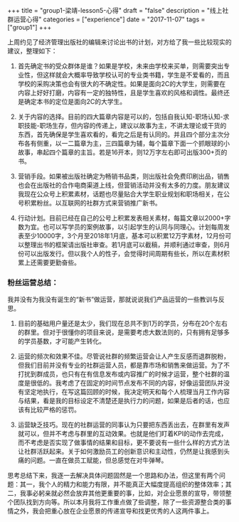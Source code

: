 +++
title = "group1-梁靖-lesson5-心得"
draft = "false"
description = "线上社群运营心得"
categories = ["experience"]
date = "2017-11-07"
tags =["group1"]
+++

上周约见了经济管理出版社的编辑来讨论出书的计划，对方给了我一些比较现实的建议，整理如下：<br>

1. 首先确定书的受众群体是谁？如果是学校，未来由学校来买单，则需要突出专业性，但这样就会大概率导致学校认可的专业类书籍，学生是不爱看的，而且学校的采购决策也会有很大的不确定性。如果是面向2C的大学生，则需要在内容上好好打磨，内容有一定的独特性，且是学生喜欢的风格和调性。最终还是确定本书的定位是面向2C的大学生。<br>

2. 关于内容的选择。目前的四大篇章内容是可以的，包括自我认知-职场认知-求职技能-职场生存，但内容的传递上，建议以故事为主，不讲太理论或干货的东西，首先确保是学生喜欢看的，看完之后是有认同的。并且四个部分主次分布各有侧重，以一二篇章为主，三四篇章为辅，每个篇章下面一个抓眼球的小故事，串起四个篇章的主旨。若是16开本，则12万字左右即可出版300+页的书。<br>

3. 营销手段。如果被出版社确定为畅销书品类，则出版社会免费印刷出品，销售也会在出版社的合作电商渠道上线，但营销活动并没有太多的力度。朋友建议我现在公众号上积累素材，话题也尽量贴合大学生职业规划和职场相关，在公号积累粉丝。以互联网的社群方式来营销推广新书。<br>

4. 行动计划。目前已经在自己的公号上积累发表相关素材，每篇文章以2000+字数为宜。也可以写学员的案例故事，以引起学生的认同与同理心。计划每周发表至少10000字，3个月至2018年1月底，基本可以积累12万字素材，12月份可以整理出书的框架请出版社审查。若1月底可以截稿，并顺利通过审查，则6月份可以出版发行。但以我个人的性子，会觉得时间周期有些长，所以在素材积累上还需要更勤奋些。<br>

### 粉丝运营总结：
我并没有为我没有诞生的“新书”做运营，那就说说我们产品运营的一些教训与反思。<br>
1. 目前的基础用户量还是太少，我们现在总共不到1万的学员，分布在20个左右的群里。但对于很懂你的项目来说，是需要考虑大数法则的，只有拥有足够多的学员基数，才可能产生转化。<br>

2. 运营的频次和效果不佳。尽管说社群的频繁运营会让人产生反感而退群脱粉，但我们目前并没有专业的社群运营人员，都是靠市场和销售来做运营。为了不打扰到群成员，也只有在有信息发布或内容推广的时候才运营，整个社群的温度是很低的。我考虑了在固定的时间节点发布不同的内容，好像运营团队并没有坚定地执行，在写这篇回顾的时候，我决定明天和每个人梳理当月工作内容与结果，看是我的目标设定不清楚还是执行力的问题，如果是后者的话，也应该有比较严格的惩罚。<br>

3. 运营缺乏技巧。现在的社群运营的同事认为只要把东西丢出去，在群里有发声就可以，但并不考虑与群里的互动效果。也就是他们盯着KPI的动作去完成，而不考虑是否实现了做事情的结果和目标，更不要说有一些什么样的方式方法让社群活跃起来。关于如何激励员工的创新意识和主动性，仍然是让我感到头痛的问题。一直在做员工赋能，但总感觉在对牛弹琴。<br>

思考总结下来，我逐一去解决具体问题固然是一个思路和办法，但这里有两个问题：其一，我个人的精力和能力有限，并不能真正大幅度提高组织的整体效率；其二，我事必躬亲就必然会放弃其他更重要的事，比如，对企业愿景的宣导，带领整个团队找到方向等。所以本月我将工作重点做了些调整，除了一些资源整合类的事情之外，我会把重心放在企业愿景的传递宣导和找更优秀的人这两件事上。<br>
